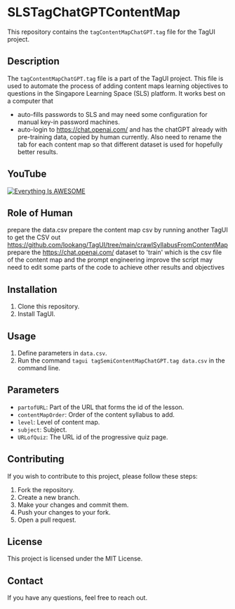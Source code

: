 # SLSTagChatGPTContentMap

This repository contains the `tagContentMapChatGPT.tag` file for the TagUI project.

## Description

The `tagContentMapChatGPT.tag` file is a part of the TagUI project. This file is used to automate the process of adding content maps learning objectives to questions in the Singapore Learning Space (SLS) platform. It works best on a computer that 
- auto-fills passwords to SLS and may need some configuration for manual key-in password machines.
- auto-login to https://chat.openai.com/ and has the chatGPT already with pre-training data, copied by human currently. Also need to rename the tab for each content map so that different dataset is used for hopefully better results.

## YouTube

[![Everything Is AWESOME](https://i.stack.imgur.com/q3ceS.png)](https://youtu.be/StTqXEQ2l-Y?t=35s "Everything Is AWESOME")

## Role of Human
prepare the data.csv
prepare the content map csv by running another TagUI to get the CSV out https://github.com/lookang/TagUI/tree/main/crawlSyllabusFromContentMap
prepare the https://chat.openai.com/ dataset to 'train' which is the csv file of the content map and the prompt engineering 
improve the script
may need to edit some parts of the code to achieve other results and objectives

## Installation

1. Clone this repository.
2. Install TagUI.

## Usage

1. Define parameters in `data.csv`.
2. Run the command `tagui tagSemiContentMapChatGPT.tag data.csv` in the command line.

## Parameters

- `partofURL`: Part of the URL that forms the id of the lesson.
- `contentMapOrder`: Order of the content syllabus to add.
- `level`: Level of content map.
- `subject`: Subject.
- `URLofQuiz`: The URL id of the progressive quiz page.

## Contributing

If you wish to contribute to this project, please follow these steps:
1. Fork the repository.
2. Create a new branch.
3. Make your changes and commit them.
4. Push your changes to your fork.
5. Open a pull request.

## License

This project is licensed under the MIT License.

## Contact

If you have any questions, feel free to reach out.

